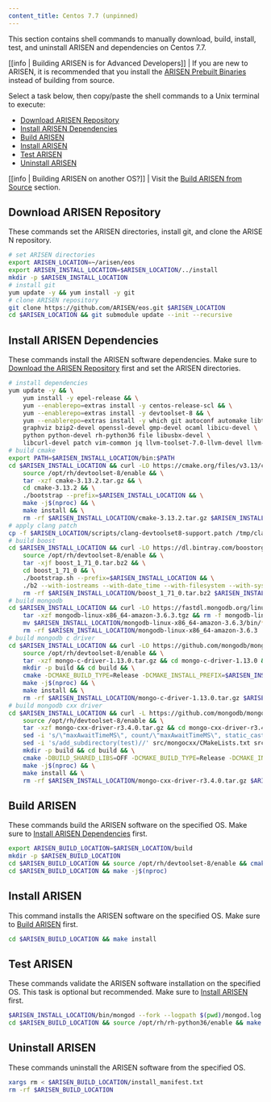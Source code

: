 ```yaml
---
content_title: Centos 7.7 (unpinned)
---
```


This section contains shell commands to manually download, build, install, test, and uninstall ARISEN and dependencies on Centos 7.7.

[[info | Building ARISEN is for Advanced Developers]]
| If you are new to ARISEN, it is recommended that you install the [ARISEN Prebuilt Binaries](../../../00_install-prebuilt-binaries.md) instead of building from source.

Select a task below, then copy/paste the shell commands to a Unix terminal to execute:

* [Download ARISEN Repository](#download-arisen-repository)
* [Install ARISEN Dependencies](#install-arisen-dependencies)
* [Build ARISEN](#build-arisen)
* [Install ARISEN](#install-arisen)
* [Test ARISEN](#test-arisen)
* [Uninstall ARISEN](#uninstall-arisen)

[[info | Building ARISEN on another OS?]]
| Visit the [Build ARISEN from Source](../../index.md) section.

## Download ARISEN Repository
These commands set the ARISEN directories, install git, and clone the ARISEN repository.
```sh
# set ARISEN directories
export ARISEN_LOCATION=~/arisen/eos
export ARISEN_INSTALL_LOCATION=$ARISEN_LOCATION/../install
mkdir -p $ARISEN_INSTALL_LOCATION
# install git
yum update -y && yum install -y git
# clone ARISEN repository
git clone https://github.com/ARISEN/eos.git $ARISEN_LOCATION
cd $ARISEN_LOCATION && git submodule update --init --recursive
```

## Install ARISEN Dependencies
These commands install the ARISEN software dependencies. Make sure to [Download the ARISEN Repository](#download-arisen-repository) first and set the ARISEN directories.
```sh
# install dependencies
yum update -y && \
    yum install -y epel-release && \
    yum --enablerepo=extras install -y centos-release-scl && \
    yum --enablerepo=extras install -y devtoolset-8 && \
    yum --enablerepo=extras install -y which git autoconf automake libtool make bzip2 doxygen \
    graphviz bzip2-devel openssl-devel gmp-devel ocaml libicu-devel \
    python python-devel rh-python36 file libusbx-devel \
    libcurl-devel patch vim-common jq llvm-toolset-7.0-llvm-devel llvm-toolset-7.0-llvm-static
# build cmake
export PATH=$ARISEN_INSTALL_LOCATION/bin:$PATH
cd $ARISEN_INSTALL_LOCATION && curl -LO https://cmake.org/files/v3.13/cmake-3.13.2.tar.gz && \
    source /opt/rh/devtoolset-8/enable && \
    tar -xzf cmake-3.13.2.tar.gz && \
    cd cmake-3.13.2 && \
    ./bootstrap --prefix=$ARISEN_INSTALL_LOCATION && \
    make -j$(nproc) && \
    make install && \
    rm -rf $ARISEN_INSTALL_LOCATION/cmake-3.13.2.tar.gz $ARISEN_INSTALL_LOCATION/cmake-3.13.2
# apply clang patch
cp -f $ARISEN_LOCATION/scripts/clang-devtoolset8-support.patch /tmp/clang-devtoolset8-support.patch
# build boost
cd $ARISEN_INSTALL_LOCATION && curl -LO https://dl.bintray.com/boostorg/release/1.71.0/source/boost_1_71_0.tar.bz2 && \
    source /opt/rh/devtoolset-8/enable && \
    tar -xjf boost_1_71_0.tar.bz2 && \
    cd boost_1_71_0 && \
    ./bootstrap.sh --prefix=$ARISEN_INSTALL_LOCATION && \
    ./b2 --with-iostreams --with-date_time --with-filesystem --with-system --with-program_options --with-chrono --with-test -q -j$(nproc) install && \
    rm -rf $ARISEN_INSTALL_LOCATION/boost_1_71_0.tar.bz2 $ARISEN_INSTALL_LOCATION/boost_1_71_0
# build mongodb
cd $ARISEN_INSTALL_LOCATION && curl -LO https://fastdl.mongodb.org/linux/mongodb-linux-x86_64-amazon-3.6.3.tgz && \
    tar -xzf mongodb-linux-x86_64-amazon-3.6.3.tgz && rm -f mongodb-linux-x86_64-amazon-3.6.3.tgz && \
    mv $ARISEN_INSTALL_LOCATION/mongodb-linux-x86_64-amazon-3.6.3/bin/* $ARISEN_INSTALL_LOCATION/bin/ && \
    rm -rf $ARISEN_INSTALL_LOCATION/mongodb-linux-x86_64-amazon-3.6.3
# build mongodb c driver
cd $ARISEN_INSTALL_LOCATION && curl -LO https://github.com/mongodb/mongo-c-driver/releases/download/1.13.0/mongo-c-driver-1.13.0.tar.gz && \
    source /opt/rh/devtoolset-8/enable && \
    tar -xzf mongo-c-driver-1.13.0.tar.gz && cd mongo-c-driver-1.13.0 && \
    mkdir -p build && cd build && \
    cmake -DCMAKE_BUILD_TYPE=Release -DCMAKE_INSTALL_PREFIX=$ARISEN_INSTALL_LOCATION -DENABLE_BSON=ON -DENABLE_SSL=OPENSSL -DENABLE_AUTOMATIC_INIT_AND_CLEANUP=OFF -DENABLE_STATIC=ON -DENABLE_ICU=OFF -DENABLE_SNAPPY=OFF .. && \
    make -j$(nproc) && \
    make install && \
    rm -rf $ARISEN_INSTALL_LOCATION/mongo-c-driver-1.13.0.tar.gz $ARISEN_INSTALL_LOCATION/mongo-c-driver-1.13.0
# build mongodb cxx driver
cd $ARISEN_INSTALL_LOCATION && curl -L https://github.com/mongodb/mongo-cxx-driver/archive/r3.4.0.tar.gz -o mongo-cxx-driver-r3.4.0.tar.gz && \
    source /opt/rh/devtoolset-8/enable && \
    tar -xzf mongo-cxx-driver-r3.4.0.tar.gz && cd mongo-cxx-driver-r3.4.0 && \
    sed -i 's/\"maxAwaitTimeMS\", count/\"maxAwaitTimeMS\", static_cast<int64_t>(count)/' src/mongocxx/options/change_stream.cpp && \
    sed -i 's/add_subdirectory(test)//' src/mongocxx/CMakeLists.txt src/bsoncxx/CMakeLists.txt && \
    mkdir -p build && cd build && \
    cmake -DBUILD_SHARED_LIBS=OFF -DCMAKE_BUILD_TYPE=Release -DCMAKE_INSTALL_PREFIX=$ARISEN_INSTALL_LOCATION .. && \
    make -j$(nproc) && \
    make install && \
    rm -rf $ARISEN_INSTALL_LOCATION/mongo-cxx-driver-r3.4.0.tar.gz $ARISEN_INSTALL_LOCATION/mongo-cxx-driver-r3.4.0
```

## Build ARISEN
These commands build the ARISEN software on the specified OS. Make sure to [Install ARISEN Dependencies](#install-arisen-dependencies) first.
```sh
export ARISEN_BUILD_LOCATION=$ARISEN_LOCATION/build
mkdir -p $ARISEN_BUILD_LOCATION
cd $ARISEN_BUILD_LOCATION && source /opt/rh/devtoolset-8/enable && cmake -DCMAKE_BUILD_TYPE='Release' -DLLVM_DIR='/opt/rh/llvm-toolset-7.0/root/usr/lib64/cmake/llvm' -DCMAKE_INSTALL_PREFIX=$ARISEN_INSTALL_LOCATION -DBUILD_MONGO_DB_PLUGIN=true ..
cd $ARISEN_BUILD_LOCATION && make -j$(nproc)
```

## Install ARISEN
This command installs the ARISEN software on the specified OS. Make sure to [Build ARISEN](#build-arisen) first.
```sh
cd $ARISEN_BUILD_LOCATION && make install
```

## Test ARISEN
These commands validate the ARISEN software installation on the specified OS. This task is optional but recommended. Make sure to [Install ARISEN](#install-arisen) first.
```sh
$ARISEN_INSTALL_LOCATION/bin/mongod --fork --logpath $(pwd)/mongod.log --dbpath $(pwd)/mongodata
cd $ARISEN_BUILD_LOCATION && source /opt/rh/rh-python36/enable && make test
```

## Uninstall ARISEN
These commands uninstall the ARISEN software from the specified OS.
```sh
xargs rm < $ARISEN_BUILD_LOCATION/install_manifest.txt
rm -rf $ARISEN_BUILD_LOCATION
```
